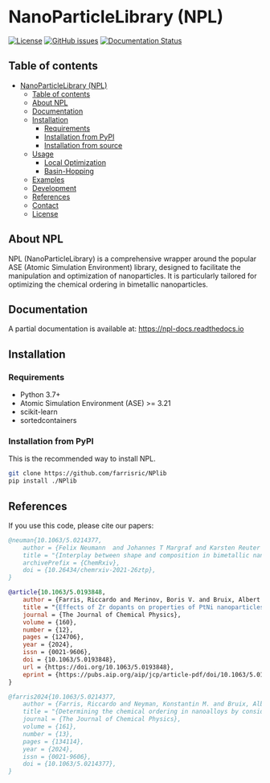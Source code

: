 # <span style="font-size:larger;">NanoParticleLibrary (NPL)</span>

<!-- [![GitHub release](https://img.shields.io/github/release/yourusername/npl.svg)](https://GitHub.com/yourusername/npl/releases/) -->
[![License](https://img.shields.io/badge/License-MIT%202.0-blue.svg)](https://opensource.org/licenses/mit)
[![GitHub issues](https://img.shields.io/github/issues/farrisric/nplib.svg)](https://GitHub.com/farrisric/NPlib/issues)
[![Documentation Status](https://readthedocs.org/projects/nplib/badge/)](https://nplib.readthedocs.io/en/latest/modules.html)

## Table of contents

- [NanoParticleLibrary (NPL)](#nanoparticlelibrary-npl)
  - [Table of contents](#table-of-contents)
  - [About NPL](#about-npl)
  - [Documentation](#documentation)
  - [Installation](#installation)
    - [Requirements](#requirements)
    - [Installation from PyPI](#installation-from-pypi)
    - [Installation from source](#installation-from-source)
  - [Usage](#usage)
    - [Local Optimization](#local-optimization)
    - [Basin-Hopping](#basin-hopping)
  - [Examples](#examples)
  - [Development](#development)
  - [References](#references)
  - [Contact](#contact)
  - [License](#license)

## About NPL

NPL (NanoParticleLibrary) is a comprehensive wrapper around the popular ASE (Atomic Simulation Environment) library, designed to facilitate the manipulation and optimization of nanoparticles. It is particularly tailored for optimizing the chemical ordering in bimetallic nanoparticles.

## Documentation

A partial documentation is available at: https://npl-docs.readthedocs.io

## Installation

### Requirements

- Python 3.7+
- Atomic Simulation Environment (ASE) >= 3.21
- scikit-learn
- sortedcontainers

### Installation from PyPI

This is the recommended way to install NPL.

```sh
git clone https://github.com/farrisric/NPlib
pip install ./NPlib
```
## References

If you use this code, please cite our papers:

```bibtex
@neuman{10.1063/5.0214377,
    author = {Felix Neumann  and Johannes T Margraf and Karsten Reuter and Albert Bruix},
    title = "{Interplay between shape and composition in bimetallic nanoparticles revealed by an efficient optimal-exchange optimization algorithm}",
    archivePrefix = {ChemRxiv},
    doi = {10.26434/chemrxiv-2021-26ztp},
}

@article{10.1063/5.0193848,
    author = {Farris, Riccardo and Merinov, Boris V. and Bruix, Albert and Neyman, Konstantin M.},
    title = "{Effects of Zr dopants on properties of PtNi nanoparticles for ORR catalysis: A DFT modeling}",
    journal = {The Journal of Chemical Physics},
    volume = {160},
    number = {12},
    pages = {124706},
    year = {2024},
    issn = {0021-9606},
    doi = {10.1063/5.0193848},
    url = {https://doi.org/10.1063/5.0193848},
    eprint = {https://pubs.aip.org/aip/jcp/article-pdf/doi/10.1063/5.0193848/19868352/124706\_1\_5.0193848.pdf},
}

@farris2024{10.1063/5.0214377,
    author = {Farris, Riccardo and Neyman, Konstantin M. and Bruix, Albert},
    title = "{Determining the chemical ordering in nanoalloys by considering atomic coordination types}",
    journal = {The Journal of Chemical Physics},
    volume = {161},
    number = {13},
    pages = {134114},
    year = {2024},
    issn = {0021-9606},
    doi = {10.1063/5.0214377},
}
```